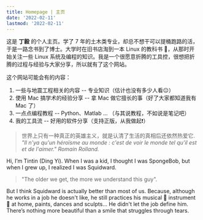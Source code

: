 ```yaml
---
title: Homepage | 主页
date: '2022-02-11'
lastmod: '2022-02-11'
---
```


这是 **丁毅** 的个人主页。学了 7 年的土木类专业，却总不想干可以提桶跑路的活，于是一路念书到了博士。大学时在旧书店淘到一本 Linux 的教科书 📖，从那时开始关注一些 Linux 系统及编程的知识。我是一个很愿意折腾的工具控，很想把折腾的过程与经验与大家分享，所以就有了这个网站。

这个网站可能会有的内容：

1. 一些与地震工程相关的内容 -- 专业知识（估计也没有多少人看😑）
2. 使用 Mac 搞学术的经验分享 -- 拿 Mac 做它擅长的事（好了大家都知道我有 Mac 了）
3. 一点点编程教程 -- Python、Matlab ... （与其说教程，不如说是笔记吧）
4. 我的工具流 -- 好用的软件分享（支持正版，从我做起❗）


> 世界上只有一种真正的英雄主义，就是认清了生活的真相后还依然热爱它.     
> _"Il n'ya qu'un héroïsme au monde : c'est de voir le monde tel qu'il est et de l'aimer." Romain Rolland._  


Hi, I’m Tintin (Ding Yi). When I was a kid, I thought I was SpongeBob, but when I grew up, I realized I was Squidward. 

> "The older we get, the more we understand this guy". 

But I think Squidward is actually better than most of us. Because, although he works in a job he doesn't like, he still practices his musical 🎼 instrument 🎻 at home, paints, dances and sculpts... He didn't let the job define him. There’s nothing more beautiful than a smile that struggles through tears.
